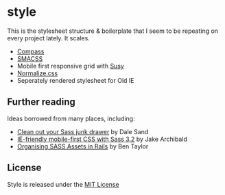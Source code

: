 # style

This is the stylesheet structure & boilerplate that I seem to be repeating on every project lately. It scales.

- [Compass](http://compass-style.org/)
- [SMACSS](http://smacss.com/)
- Mobile first responsive grid with [Susy](http://susy.oddbird.net/)
- [Normalize.css](http://necolas.github.com/normalize.css/)
- Seperately rendered stylesheet for Old IE

## Further reading

Ideas borrowed from many places, including:
- [Clean out your Sass junk drawer](http://gist.io/4436524) by Dale Sand
- [IE-friendly mobile-first CSS with Sass 3.2](http://jakearchibald.github.com/sass-ie/) by Jake Archibald
- [Organising SASS Assets in Rails](https://coderwall.com/p/bqxhxg) by Ben Taylor

## License
Style is released under the [MIT License](http://ben.mit-license.org/)
